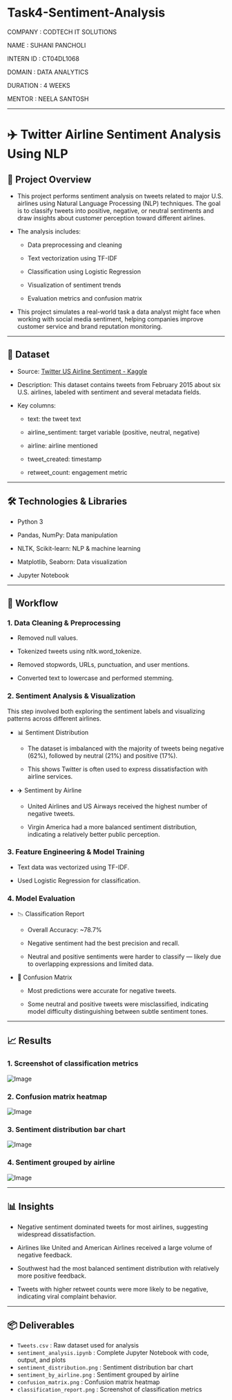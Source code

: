 # Task4-Sentiment-Analysis

COMPANY : CODTECH IT SOLUTIONS

NAME : SUHANI PANCHOLI

INTERN ID : CT04DL1068

DOMAIN : DATA ANALYTICS

DURATION : 4 WEEKS

MENTOR : NEELA SANTOSH

---

# ✈️ Twitter Airline Sentiment Analysis Using NLP

## 📌  Project Overview
- This project performs sentiment analysis on tweets related to major U.S. airlines using Natural Language Processing (NLP) techniques. The goal is to classify tweets into positive, negative, or neutral sentiments and draw insights about customer perception toward different airlines.

- The analysis includes:

  - Data preprocessing and cleaning

  - Text vectorization using TF-IDF

  - Classification using Logistic Regression

  - Visualization of sentiment trends

  - Evaluation metrics and confusion matrix

- This project simulates a real-world task a data analyst might face when working with social media sentiment, helping companies improve customer service and brand reputation monitoring.

---

## 📂 Dataset
- Source: [Twitter US Airline Sentiment - Kaggle](https://www.kaggle.com/datasets/crowdflower/twitter-airline-sentiment/data)

- Description: This dataset contains tweets from February 2015 about six U.S. airlines, labeled with sentiment and several metadata fields.

- Key columns:

    - text: the tweet text

    - airline_sentiment: target variable (positive, neutral, negative)

    - airline: airline mentioned

    - tweet_created: timestamp

    - retweet_count: engagement metric

---

## 🛠️ Technologies & Libraries
- Python 3

- Pandas, NumPy: Data manipulation

- NLTK, Scikit-learn: NLP & machine learning

- Matplotlib, Seaborn: Data visualization

- Jupyter Notebook

--- 

## 🔄 Workflow
### 1. Data Cleaning & Preprocessing
- Removed null values.

- Tokenized tweets using nltk.word_tokenize.

- Removed stopwords, URLs, punctuation, and user mentions.

- Converted text to lowercase and performed stemming.

### 2. Sentiment Analysis & Visualization
This step involved both exploring the sentiment labels and visualizing patterns across different airlines.

- 📊 Sentiment Distribution

    - The dataset is imbalanced with the majority of tweets being negative (62%), followed by neutral (21%) and positive (17%).

    - This shows Twitter is often used to express dissatisfaction with airline services.

- ✈️ Sentiment by Airline

    - United Airlines and US Airways received the highest number of negative tweets.

    - Virgin America had a more balanced sentiment distribution, indicating a relatively better public perception.

### 3. Feature Engineering & Model Training
- Text data was vectorized using TF-IDF.

- Used Logistic Regression for classification.

### 4. Model Evaluation
- 📉 Classification Report

    - Overall Accuracy: ~78.7%

    - Negative sentiment had the best precision and recall.
  
    - Neutral and positive sentiments were harder to classify — likely due to overlapping expressions and limited data.

- 🧱 Confusion Matrix

    - Most predictions were accurate for negative tweets.

    - Some neutral and positive tweets were misclassified, indicating model difficulty distinguishing between subtle sentiment tones.

---

## 📈 Results

### 1. Screenshot of classification metrics

  ![Image](https://github.com/user-attachments/assets/bdedec20-7636-42be-a7e8-13752289a33b)

### 2. Confusion matrix heatmap

![Image](https://github.com/user-attachments/assets/31149fa4-7b03-4ab8-b333-6ccd9f0ce997)  

### 3. Sentiment distribution bar chart

 ![Image](https://github.com/user-attachments/assets/eabd81e4-5159-437f-9174-71f59b232a89)   

### 4. Sentiment grouped by airline

 ![Image](https://github.com/user-attachments/assets/6a44f7a8-6b9f-4407-a901-ddf2e0e18429)

---

## 📊 Insights
- Negative sentiment dominated tweets for most airlines, suggesting widespread dissatisfaction.

- Airlines like United and American Airlines received a large volume of negative feedback.

- Southwest had the most balanced sentiment distribution with relatively more positive feedback.

- Tweets with higher retweet counts were more likely to be negative, indicating viral complaint behavior.

---

## 📦 Deliverables

- `Tweets.csv` : Raw dataset used for analysis
- `sentiment_analysis.ipynb` : Complete Jupyter Notebook with code, output, and plots
- `sentiment_distribution.png` : Sentiment distribution bar chart
- `sentiment_by_airline.png` : Sentiment grouped by airline
- `confusion_matrix.png` : Confusion matrix heatmap
- `classification_report.png` : Screenshot of classification metrics


      
